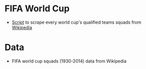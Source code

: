 # FIFA World Cup

- [Script](http://nbviewer.ipython.org/github/pratapvardhan/FIFAWorldCup/blob/master/fifa-wc-squads.ipynb?create=1) to scrape every world cup's qualified teams squads from [Wikipedia](http://en.wikipedia.org/)

# Data

- FIFA world cup squads (1930-2014) data from Wikipedia
